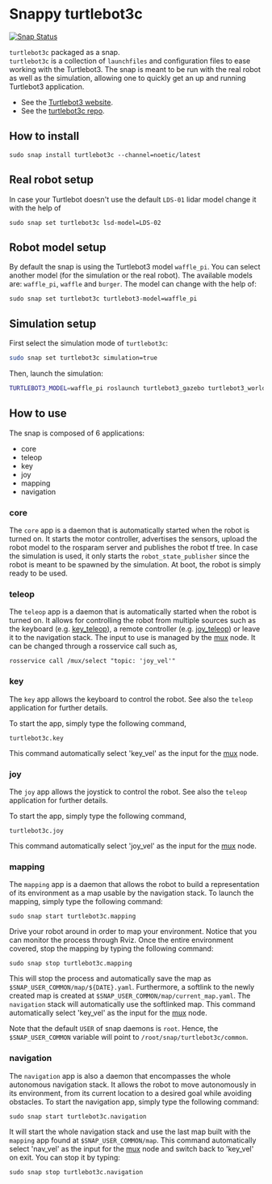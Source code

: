 # Snappy turtlebot3c

[![Snap Status](https://build.snapcraft.io/badge/canonical/turtlebot3c-snap.svg)](https://build.snapcraft.io/user/canonical/turtlebot3c-snap)

`turtlebot3c` packaged as a snap.  
`turtlebot3c` is a collection of `launchfiles` and configuration files to ease working with the Turtlebot3.
The snap is meant to be run with the real robot as well as the simulation, allowing one to quickly get an up and running Turtlebot3 application.

- See the [Turtlebot3 website](http://emanual.robotis.com/docs/en/platform/turtlebot3/overview/).
- See the [turtlebot3c repo](https://github.com/canonical/turtlebot3c).

## How to install

```terminal
sudo snap install turtlebot3c --channel=noetic/latest
```

## Real robot setup
In case your Turtlebot doesn't use the default `LDS-01` lidar model change it with the help of
```
sudo snap set turtlebot3c lsd-model=LDS-02
```

## Robot model setup
By default the snap is using the Turtlebot3 model `waffle_pi`.
You can select another model (for the simulation or the real robot).
The available models are: `waffle_pi`, `waffle` and `burger`.
The model can change with the help of:
```
sudo snap set turtlebot3c turtlebot3-model=waffle_pi
```

## Simulation setup
First select the simulation mode of `turtlebot3c`:
```bash
sudo snap set turtlebot3c simulation=true
```
Then, launch the simulation:
```bash
TURTLEBOT3_MODEL=waffle_pi roslaunch turtlebot3_gazebo turtlebot3_world.launch
```

## How to use

The snap is composed of 6 applications:
- core
- teleop
- key
- joy
- mapping
- navigation

### core
The `core` app is a daemon that is automatically started when the robot is turned on.
It starts the motor controller, advertises the sensors, upload the robot model to the rosparam server and publishes the robot tf tree.
In case the simulation is used, it only starts the `robot_state_publisher` since the robot is meant to be spawned by the simulation.
At boot, the robot is simply ready to be used.

### teleop
The `teleop` app is a daemon that is automatically started when the robot is turned on.
It allows for controlling the robot from multiple sources such as the keyboard (e.g. [key_teleop](http://wiki.ros.org/key_teleop)),
a remote controller (e.g. [joy_teleop](http://wiki.ros.org/joy_teleop)) or leave it to the navigation stack.
The input to use is managed by the [mux](http://wiki.ros.org/topic_tools/mux) node. It can be changed through a rosservice call such as,
```terminal
rosservice call /mux/select "topic: 'joy_vel'"
```

### key
The `key` app allows the keyboard to control the robot.
See also the `teleop` application for further details.

To start the app, simply type the following command,
```terminal
turtlebot3c.key
```
This command automatically select 'key_vel' as the input for the [mux](http://wiki.ros.org/topic_tools/mux) node.

### joy
The `joy` app allows the joystick to control the robot.
See also the `teleop` application for further details.

To start the app, simply type the following command,
```terminal
turtlebot3c.joy
```
This command automatically select 'joy_vel' as the input for the [mux](http://wiki.ros.org/topic_tools/mux) node.

### mapping
The `mapping` app is a daemon that allows the robot to build a representation of its environment as a map usable by the navigation stack.
To launch the mapping, simply type the following command:
```terminal
sudo snap start turtlebot3c.mapping
```
Drive your robot around in order to map your environment.
Notice that you can monitor the process through Rviz.
Once the entire environment covered, stop the mapping by typing the following command:
```terminal
sudo snap stop turtlebot3c.mapping
```
This will stop the process and automatically save the map as
`$SNAP_USER_COMMON/map/${DATE}.yaml`.
Furthermore, a softlink to the newly created map is created at
`$SNAP_USER_COMMON/map/current_map.yaml`. The `navigation` stack will automatically use the softlinked map.
This command automatically select 'key_vel' as the input for the [mux](http://wiki.ros.org/topic_tools/mux) node.

Note that the default `USER` of snap daemons is `root`. Hence, the `$SNAP_USER_COMMON` variable will point to `/root/snap/turtlebot3c/common`.

### navigation
The `navigation` app is also a daemon that encompasses the whole autonomous navigation stack.
It allows the robot to move autonomously in its environment, from its current location to a desired goal while avoiding obstacles.
To start the navigation app, simply type the following command:
```terminal
sudo snap start turtlebot3c.navigation
```
It will start the whole navigation stack and use the last map built with the
`mapping` app found at `$SNAP_USER_COMMON/map`.
This command automatically select 'nav_vel' as the input for the [mux](http://wiki.ros.org/topic_tools/mux) node and switch back to 'key_vel' on exit.
You can stop it by typing:
```terminal
sudo snap stop turtlebot3c.navigation
```

